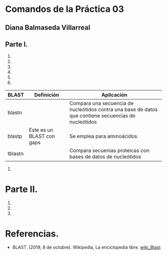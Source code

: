# Comandos de la Práctica 03
## Diana Balmaseda Villarreal

## Parte I. 
1. 
  1.  
  1.
  1.
  1. 
1. 
BLAST | Definición | Aplicación
----- | ---------- | -----------
blastn |  | Compara una secuencia de nucleótidos contra una base de datos que contiene secuencias de nucleótidos |
blastp | Este es un BLAST con gaps | Se emplea para aminoácidos |
tblastn |   | Compara secuenias proteicas con bases de datos de nucleótidos |
1.

# Parte II.
01.
02.
03.

# Referencias.
* BLAST. (2019, 8 de octubre). Wikipedia, La enciclopedia libre. [wiki_Blast](https://es.wikipedia.org/w/index.php?title=BLAST&oldid=120045072)
